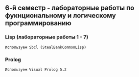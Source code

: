 ## 6-й семестр - лабораторные работы по фукнциональному и логическому программированию

### Lisp (лабораторные работы 1 - 7)
`Используем Sbcl (StealBankCommonLisp)`

### Prolog
`Используем Visual Prolog 5.2`